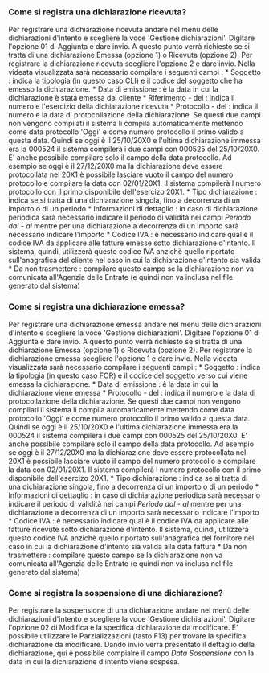 ### **Come si registra una dichiarazione ricevuta?**

 Per registrare una dichiarazione ricevuta andare nel menù delle dichiarazioni d'intento e scegliere la voce 'Gestione dichiarazioni'.
 Digitare l'opzione 01 di Aggiunta e dare invio. A questo punto verrà richiesto se si tratta di una dichiarazione Emessa (opzione 1) o Ricevuta (opzione 2). Per registrare la dichiarazione ricevuta scegliere l'opzione 2 e dare invio.
 Nella videata visualizzata sarà necessario compilare i seguenti campi : 
 \* Soggetto :  indica la tipologia (in questo caso CLI) e il codice del soggetto che ha emesso la dichiarazione.
 \* Data di emissione :  è la data in cui la dichiarazione è stata emessa dal cliente
 \* Riferimento - del  :  indica il numero e l'esercizio della dichiarazione ricevuta
 \* Protocollo - del :  indica il numero e la data di protocollazione della dichiarazione. Se questi due campi non vengono compilati il sistema li compila automaticamente mettendo come data protocollo 'Oggi' e come numero protocollo il primo valido a questa data. Quindi se oggi è il 25/10/20X0 e l'ultima dichiarazione immessa era la 000524 il sistema compilerà i due campi con 000525 del 25/10/20X0. E' anche possibile compilare solo il campo della data protocollo. Ad esempio se oggi è il 27/12/20X0 ma la dichiarazione deve essere protocollata nel 20X1 è possibile lasciare vuoto il campo del numero protocollo e compilare la data con 02/01/20X1. Il sistema compilerà l numero protocollo con il primo disponibile dell'esercizo 20X1.
 \* Tipo dichiarazione :  indica se si tratta di una dichiarazione singola, fino a decorrenza di un importo o di un periodo
 \* Informazioni di dettaglio :  in caso di dichiarazione periodica sarà necessario indicare il periodo di validità nei campi _Periodo dal - al_ mentre per una dichiarazione a decorrenza di un importo sarà necessario indicare l'importo
 \* Codice IVA :  è necessario indicare qual è il codice IVA da applicare alle fatture emesse sotto dichiarazione d'intento. Il sistema, quindi, utilizzerà questo codice IVA anzichè quello riportato sull'anagrafica del cliente nel caso in cui la dichiarazione d'intento sia valida
 \* Da non trasmettere :  compilare questo campo se la dichiarazione non va comunicata all'Agenzia delle Entrate (e quindi non va inclusa nel file generato dal sistema)

### **Come si registra una dichiarazione emessa?**

 Per registrare una dichiarazione emessa andare nel menù delle dichiarazioni d'intento e scegliere la voce 'Gestione dichiarazioni'.
 Digitare l'opzione 01 di Aggiunta e dare invio. A questo punto verrà richiesto se si tratta di una dichiarazione Emessa (opzione 1) o Ricevuta (opzione 2). Per registrare la dichiarazione emessa scegliere l'opzione 1 e dare invio.
 Nella videata visualizzata sarà necessario compilare i seguenti campi : 
 \* Soggetto :  indica la tipologia (in questo caso FOR) e il codice del soggetto verso cui viene emessa la dichiarazione.
 \* Data di emissione :  è la data in cui la dichiarazione viene emessa
 \* Protocollo - del :  indica il numero e la data di protocollazione della dichiarazione. Se questi due campi non vengono compilati il sistema li compila automaticamente mettendo come data protocollo 'Oggi' e come numero protocollo il primo valido a questa data. Quindi se oggi è il 25/10/20X0 e l'ultima dichiarazione immessa era la 000524 il sistema compilerà i due campi con 000525 del 25/10/20X0. E' anche possibile compilare solo il campo della data protocollo. Ad esempio se oggi è il 27/12/20X0 ma la dichiarazione deve essere protocollata nel 20X1 è possibile lasciare vuoto il campo del numero protocollo e compilare la data con 02/01/20X1. Il sistema compilerà l numero protocollo con il primo disponibile dell'esercizo 20X1.
 \* Tipo dichiarazione :  indica se si tratta di una dichiarazione singola, fino a decorrenza di un importo o di un periodo
 \* Informazioni di dettaglio :  in caso di dichiarazione periodica sarà necessario indicare il periodo di validità nei campi _Periodo dal - al_ mentre per una dichiarazione a decorrenza di un importo sarà necessario indicare l'importo
 \* Codice IVA :  è necessario indicare qual è il codice IVA da applicare alle fatture ricevute sotto dichiarazione d'intento. Il sistema, quindi, utilizzerà questo codice IVA anzichè quello riportato sull'anagrafica del fornitore nel caso in cui la dichiarazione d'intento sia valida alla data fattura
 \* Da non trasmettere :  compilare questo campo se la dichiarazione non va comunicata all'Agenzia delle Entrate (e quindi non va inclusa nel file generato dal sistema)

### **Come si registra la sospensione di una dichiarazione?**

 Per registrare la sospensione di una dichiarazione andare nel menù delle dichiarazioni d'intento e scegliere la voce 'Gestione dichiarazioni'.
 Digitare l'opzione 02 di Modifica e la specifica dichiarazione da modificare. E' possibile utilizzare le Parzializzazioni (tasto F13) per trovare la specifica dichiarazione da modificare.
 Dando invio verrà presentato il dettaglio della dichiarazione, qui è possibile compialre il campo _Data Sospensione_ con la data in cui la dichiarazione d'intento viene sospesa.
